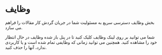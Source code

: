 # وظایف

بخش وظایف دسترسی سریع به مسئولیت شما در جریان گردش کار مقالات را فراهم می سازد.

شما می توانید بر روی لینک وظایف کلیک کنید تا در پنل باز شده وظایف در حال انتظار خود را مشاهده کنید. همچنین می توانید زمانی که وظایفی تمام شده است و یا کاربردی ندارد، آنها را حذف کنید.
